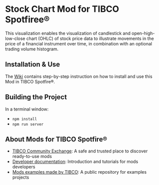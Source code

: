 # Stock Chart Mod for TIBCO Spotfiree®

This visualization enables the visualization of candlestick and open-high-low-close chart (OHLC) of stock price data to illustrate movements in the price of a financial instrument over time, in combination with an optional trading volume histogram.

## Installation & Use

The [Wiki](https://github.com/TIBCOSoftware/spotfire-mod-stock/wiki) contains step-by-step instruction on how to install and use this Mod in TIBCO Spotfire®.

## Building the Project

In a terminal window:
- `npm install`
- `npm run server`

## About Mods for TIBCO Spotfire®
-   [TIBCO Community Exchange](https://community.tibco.com/s/global-search/%40uri#q=mod%20for%20tibco%20spotfire&t=Exchange&sort=date%20descending): A safe and trusted place to discover ready-to-use mods
-   [Developer documentation](https://tibcosoftware.github.io/spotfire-mods/docs/): Introduction and tutorials for mods developers
-   [Mods examples made by TIBCO](https://github.com/TIBCOSoftware/spotfire-mods/releases/latest): A public repository for examples projects
